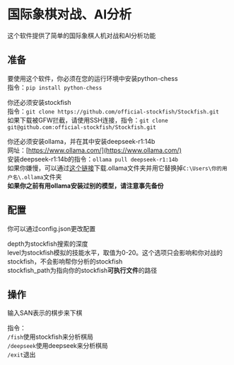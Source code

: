 # 国际象棋对战、AI分析

这个软件提供了简单的国际象棋人机对战和AI分析功能

## 准备

要使用这个软件，你必须在您的运行环境中安装python-chess  
指令：`pip install python-chess`  

你还必须安装stockfish  
指令：`git clone https://github.com/official-stockfish/Stockfish.git`  
如果下载被GFW拦截，请使用SSH连接，指令：`git clone git@github.com:official-stockfish/Stockfish.git`

你还必须安装ollama，并在其中安装deepseek-r1:14b  
网址：[https://www.ollama.com/](https://www.ollama.com/)  
安装deepseek-r1:14b的指令：`ollama pull deepseek-r1:14b`  
如果你嫌慢，可以通过[这个链接](https://pan.baidu.com/s/1MHLHUq9VihzlinjBWBf2Aw?pwd=1234)下载.ollama文件夹并用它替换掉`C:\Users\你的用户名\.ollama`文件夹  
**如果你之前有用ollama安装过别的模型，请注意事先备份**

## 配置

你可以通过config.json更改配置  

depth为stockfish搜索的深度  
level为stockfish模拟的技能水平，取值为0-20。这个选项只会影响和你对战的stockfish，不会影响帮你分析的stockfish  
stockfish_path为指向你的stockfish**可执行文件**的路径

## 操作

输入SAN表示的棋步来下棋

指令：  
`/fish`使用stockfish来分析棋局  
`/deepseek`使用deepseek来分析棋局  
`/exit`退出
